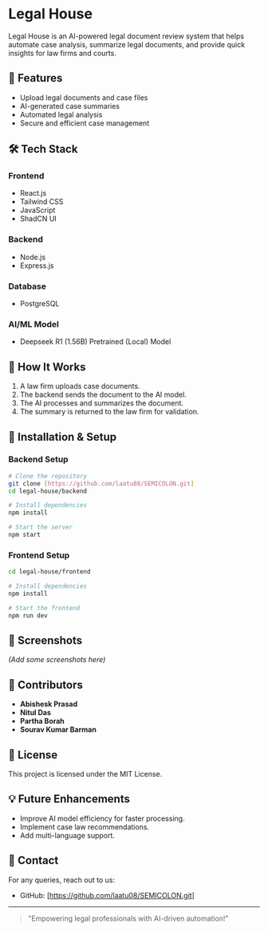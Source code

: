 # Legal House

Legal House is an AI-powered legal document review system that helps automate case analysis, summarize legal documents, and provide quick insights for law firms and courts.

## 🚀 Features
- Upload legal documents and case files
- AI-generated case summaries
- Automated legal analysis
- Secure and efficient case management

## 🛠 Tech Stack
### Frontend
- React.js
- Tailwind CSS
- JavaScript
- ShadCN UI

### Backend
- Node.js
- Express.js

### Database
- PostgreSQL

### AI/ML Model
- Deepseek R1 (1.56B) Pretrained (Local) Model

## 📌 How It Works
1. A law firm uploads case documents.
2. The backend sends the document to the AI model.
3. The AI processes and summarizes the document.
4. The summary is returned to the law firm for validation.

## 🔧 Installation & Setup
### Backend Setup
```sh
# Clone the repository
git clone [https://github.com/laatu08/SEMICOLON.git]
cd legal-house/backend

# Install dependencies
npm install

# Start the server
npm start
```

### Frontend Setup
```sh
cd legal-house/frontend

# Install dependencies
npm install

# Start the frontend
npm run dev
```

## 📸 Screenshots
_(Add some screenshots here)_

## 🤝 Contributors
- **Abishesk Prasad**
- **Nitul Das**
- **Partha Borah**
- **Sourav Kumar Barman**

## 📜 License
This project is licensed under the MIT License.

## 💡 Future Enhancements
- Improve AI model efficiency for faster processing.
- Implement case law recommendations.
- Add multi-language support.

## 📩 Contact
For any queries, reach out to us:
- GitHub: [https://github.com/laatu08/SEMICOLON.git]

---
> "Empowering legal professionals with AI-driven automation!"


